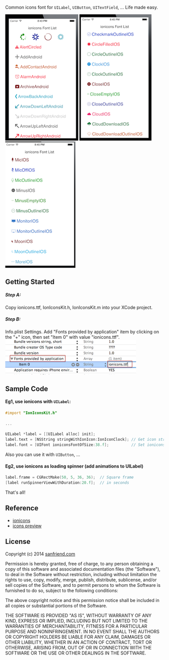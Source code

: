 Common icons font for `UILabel`, `UIButton`, `UITextField`, ... Life made easy.

![](sample-a.png)
![](sample-b.png)
![](sample-c.png)

## Getting Started
##### Step A:
Copy ionicons.ttf, IonIconsKit.h, IonIconsKit.m into your XCode project.
##### Step B:
Info.plist Settings. Add "Fonts provided by application" item by clicking on the "+" icon, then set "Item 0" with value "ionicons.ttf".
![Info.plist changes](plist-settings.png)


## Sample Code

#### Eg1, use ionicons with `UILabel`:

```objective-c
#import "IonIconsKit.h"

...

UILabel *label = [[UILabel alloc] init];
label.text = [NSString stringWithIonIcon:IonIconClock]; // Get icon string
label.font = [UIFont ioniconsFontOfSize:38.f];          // Set ionicons font with size
```
Also you can use it with `UIButton`, ...

#### Eg2, use ionicons as loading spinner (add animations to UILabel)

```objective-c
label.frame = CGRectMake(50, 5, 36, 36);  // Square frame
[label runSpinnerViewWithDuration:20.f];  // in seconds
```
That's all!

## Reference
* [ionicons](https://github.com/driftyco/ionicons)
* [icons preview](http://ionicons.com/)

## License
Copyright (c) 2014 [sanfriend.com](http://www.sanfriend.com)

Permission is hereby granted, free of charge, to any person obtaining a copy
of this software and associated documentation files (the "Software"), to deal
in the Software without restriction, including without limitation the rights
to use, copy, modify, merge, publish, distribute, sublicense, and/or sell
copies of the Software, and to permit persons to whom the Software is
furnished to do so, subject to the following conditions:

The above copyright notice and this permission notice shall be included in
all copies or substantial portions of the Software.

THE SOFTWARE IS PROVIDED "AS IS", WITHOUT WARRANTY OF ANY KIND, EXPRESS OR
IMPLIED, INCLUDING BUT NOT LIMITED TO THE WARRANTIES OF MERCHANTABILITY,
FITNESS FOR A PARTICULAR PURPOSE AND NONINFRINGEMENT. IN NO EVENT SHALL THE
AUTHORS OR COPYRIGHT HOLDERS BE LIABLE FOR ANY CLAIM, DAMAGES OR OTHER
LIABILITY, WHETHER IN AN ACTION OF CONTRACT, TORT OR OTHERWISE, ARISING FROM,
OUT OF OR IN CONNECTION WITH THE SOFTWARE OR THE USE OR OTHER DEALINGS IN
THE SOFTWARE.
